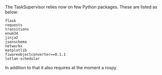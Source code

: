 The TaskSupervisor relies now on few Python packages. These are listed as below:

```
flask
requests
transitions
enum34
jinja2
jsonschema
networkx
matplotlib
fiwareobjectconverter==0.1.1
lotlan-schedular
```

In addition to that it also requires at the moment a rospy.
